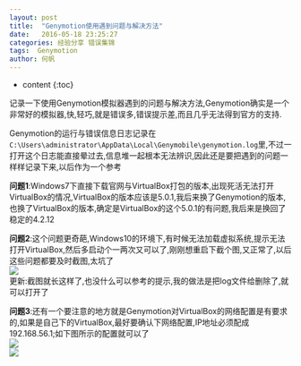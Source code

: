 ```yaml
---
layout: post
title:  "Genymotion使用遇到问题与解决方法"
date:   2016-05-18 23:25:27
categories: 经验分享 错误集锦
tags:  Genymotion
author: 何帆
---
```


* content
{:toc}

记录一下使用Genymotion模拟器遇到的问题与解决方法,Genymotion确实是一个非常好的模拟器,快,轻巧,就是错误多,错误提示差,而且几乎无法得到官方的支持.



Genymotion的运行与错误信息日志记录在`C:\Users\administrator\AppData\Local\Genymobile\genymotion.log`里,不过一打开这个日志能直接晕过去,信息堆一起根本无法辨识,因此还是要把遇到的问题一样样记录下来,以后作为一个参考  

**问题1**:Windows7下直接下载官网与VirtualBox打包的版本,出现死活无法打开VirtualBox的情况,VirtualBox的版本应该是5.0.1,我后来换了Genymotion的版本,也换了VirtualBox的版本,确定是VirtualBox的这个5.0.1的有问题,我后来是换回了稳定的4.2.12

**问题2**:这个问题更奇葩,Windows10的环境下,有时候无法加载虚拟系统,提示无法打开VirtualBox,然后多启动个一两次又可以了,刚刚想重启下截个图,又正常了,以后这些问题都要及时截图,太坑了  
![](http://ww3.sinaimg.cn/mw690/005JzrjDgw1f41pvs4j7gj30dy0ajaby.jpg)  
更新:截图就长这样了,也没什么可以参考的提示,我的做法是把log文件给删除了,就可以打开了

**问题3**:还有一个要注意的地方就是Genymotion对VirtualBox的网络配置是有要求的,如果是自己下的VirtualBox,最好要确认下网络配置,IP地址必须配成192.168.56.1;如下图所示的配置就可以了  
![](http://ww3.sinaimg.cn/mw690/005JzrjDgw1f414pdduy2j30dq07wt9k.jpg)  
![](http://ww2.sinaimg.cn/mw690/005JzrjDgw1f414pecdpqj30dq07w0ts.jpg)